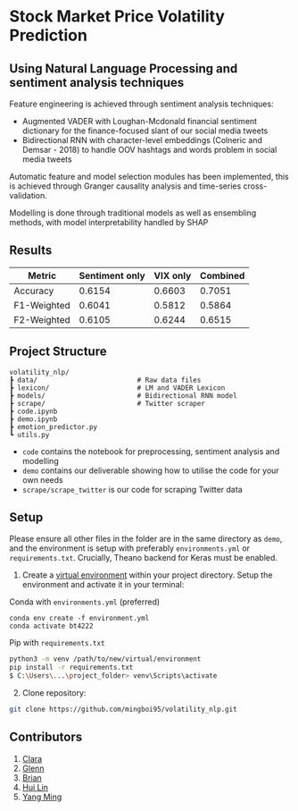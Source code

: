 # Stock Market Price Volatility Prediction
## Using Natural Language Processing and sentiment analysis techniques

Feature engineering is achieved through sentiment analysis techniques:
- Augmented VADER with Loughan-Mcdonald financial sentiment dictionary for the finance-focused slant of our social media tweets
- Bidirectional RNN with character-level embeddings (Colneric and Demsar - 2018) to handle OOV hashtags and words problem in social media tweets

Automatic feature and model selection modules has been implemented, this is achieved through Granger causality analysis and time-series cross-validation. 

Modelling is done through traditional models as well as ensembling methods, with model interpretability handled by SHAP
## Results
| Metric      | Sentiment only | VIX only | Combined |
|-------------|----------------|----------|----------|
| Accuracy    | 0.6154         | 0.6603   | 0.7051   |
| F1-Weighted | 0.6041         | 0.5812   | 0.5864   |
| F2-Weighted | 0.6105         | 0.6244   | 0.6515   |

## Project Structure 
```
volatility_nlp/
┣ data/                         # Raw data files
┣ lexicon/                      # LM and VADER Lexicon
┣ models/                       # Bidirectional RNN model
┣ scrape/                       # Twitter scraper
┣ code.ipynb
┣ demo.ipynb
┣ emotion_predictor.py
┗ utils.py
```
- `code` contains the notebook for preprocessing, sentiment analysis and modelling
- `demo` contains our deliverable showing how to utilise the code for your own needs
- `scrape/scrape_twitter` is our code for scraping Twitter data

## Setup
Please ensure all other files in the folder are in the same directory as `demo`, and the environment is setup with preferably `environments.yml` or `requirements.txt`. Crucially, Theano backend for Keras must be enabled.

1) Create a [virtual environment](https://docs.python.org/3/library/venv.html) within your project directory. Setup the environment and activate it in your terminal:

Conda with `environments.yml` (preferred)
```
conda env create -f environment.yml
conda activate bt4222
```

Pip with `requirements.txt`
```bash
python3 -m venv /path/to/new/virtual/environment
pip install -r requirements.txt
$ C:\Users\...\project_folder> venv\Scripts\activate
```

2) Clone repository:
```bash
git clone https://github.com/mingboi95/volatility_nlp.git
```

## Contributors
1. [Clara](https://www.github.com/claratay)
2. [Glenn](https://www.github.com/glennljs) 
3. [Brian](https://www.github.com/wongchunghowbrian)
4. [Hui Lin](https://www.github.com/huilinloo)
5. [Yang Ming](https://www.github.com/glennljs)

